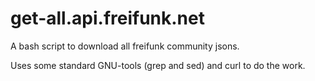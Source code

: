 get-all.api.freifunk.net
========================

A bash script to download all freifunk community jsons.

Uses some standard GNU-tools (grep and sed) and curl to do the work.

